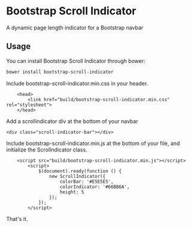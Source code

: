 # Bootstrap Scroll Indicator

A dynamic page length indicator for a Bootstrap navbar

Usage
-----

You can install Bootstrap Scroll Indicator through bower:

```bash
bower install bootstrap-scroll-indicator
```

Include bootstrap-scroll-indicator.min.css in your header.

```
    <head>
        <link href="build/bootstrap-scroll-indicator.min.css" rel="stylesheet">
    </head>
```

Add a scrollindicator div at the bottom of your navbar

```
<div class="scroll-indicator-bar"></div>
```

Include bootstrap-scroll-indicator.min.js at the bottom of your file, and initialize the ScrolIndicator class.

```
	<script src="build/bootstrap-scroll-indicator.min.js"></script>
        <script>
            $(document).ready(function () {
                new ScrollIndicator({
                    colorBar: '#E5E5E5',
                    colorIndicator: '#66BB6A',
                    height: 5
                });
            });
        </script>
```

That's it. 